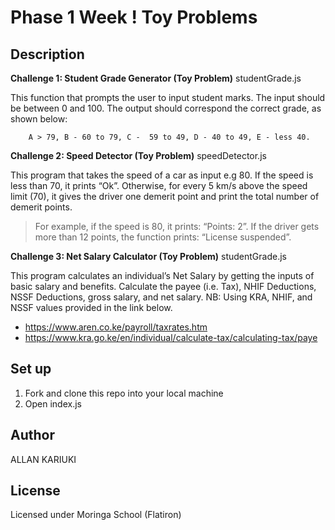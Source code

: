 # Phase 1 Week ! Toy Problems
## Description
**Challenge 1: Student Grade Generator (Toy Problem)**
 studentGrade.js

This function that prompts the user to input student marks. The input should be between 0 and 100. The output should correspond the correct grade, as shown below: 

        A > 79, B - 60 to 79, C -  59 to 49, D - 40 to 49, E - less 40.


**Challenge 2: Speed Detector (Toy Problem)**
 speedDetector.js

This program that takes the speed of a car as input e.g 80. If the speed is less than 70, it prints “Ok”. Otherwise, for every 5 km/s above the speed limit (70), it gives the driver one demerit point and print the total number of demerit points.

   > For example, if the speed is 80, it prints: “Points: 2”. If the driver gets more than 12 points, the function prints: “License suspended”.


**Challenge 3: Net Salary Calculator (Toy Problem)**
 studentGrade.js

This program calculates an individual’s Net Salary by getting the inputs of basic salary and benefits. Calculate the payee (i.e. Tax), NHIF Deductions, NSSF Deductions, gross salary, and net salary. 
 NB: Using KRA, NHIF, and NSSF values provided in the link below.
  - https://www.aren.co.ke/payroll/taxrates.htm 
  - https://www.kra.go.ke/en/individual/calculate-tax/calculating-tax/paye

## Set up
1. Fork and clone this repo into your local machine
2. Open index.js

## Author
ALLAN KARIUKI

## License
Licensed under Moringa School (Flatiron)